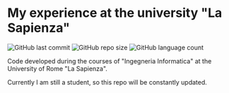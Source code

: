 # My experience at the university "La Sapienza"
![GitHub last commit](https://img.shields.io/github/last-commit/Nikappa57/My-Sapienza-Experience?style=for-the-badge) ![GitHub repo size](https://img.shields.io/github/repo-size/Nikappa57/My-Sapienza-Experience?style=for-the-badge) ![GitHub language count](https://img.shields.io/github/languages/count/Nikappa57/My-Sapienza-Experience?style=for-the-badge)

Code developed during the courses of "Ingegneria Informatica" at the University of Rome "La Sapienza".

Currently I am still a student, so this repo will be constantly updated.

